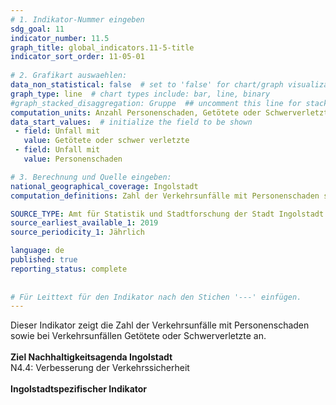 ```yaml
---
# 1. Indikator-Nummer eingeben 
sdg_goal: 11 
indicator_number: 11.5
graph_title: global_indicators.11-5-title
indicator_sort_order: 11-05-01
 
# 2. Grafikart auswaehlen: 
data_non_statistical: false  # set to 'false' for chart/graph visualization 
graph_type: line  # chart types include: bar, line, binary 
#graph_stacked_disaggregation: Gruppe  ## uncomment this line for stacked bars. eplace 'Geschlecht' with the field of aggregation. 
computation_units: Anzahl Personenschaden, Getötete oder Schwerverletzte
data_start_values:  # initialize the field to be shown  
 - field: Unfall mit 
   value: Getötete oder schwer verletzte 
 - field: Unfall mit 
   value: Personenschaden 

# 3. Berechnung und Quelle eingeben: 
national_geographical_coverage: Ingolstadt
computation_definitions: Zahl der Verkehrsunfälle mit Personenschaden sowie bei Verkehrsunfällen Getötete oder schwerverletzte

SOURCE_TYPE: Amt für Statistik und Stadtforschung der Stadt Ingolstadt  # data source  
source_earliest_available_1: 2019
source_periodicity_1: Jährlich

language: de   
published: true 
reporting_status: complete
 
 
# Für Leittext für den Indikator nach den Stichen '---' einfügen. 
---
```

Dieser Indikator zeigt die Zahl der Verkehrsunfälle mit Personenschaden sowie bei Verkehrsunfällen Getötete oder Schwerverletzte an.<br>
<br>
<b>Ziel Nachhaltigkeitsagenda Ingolstadt</b><br>
N4.4: Verbesserung der Verkehrssicherheit<br>
<br>
<b>Ingolstadtspezifischer Indikator</b>

